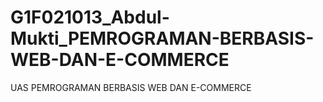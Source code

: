 # G1F021013_Abdul-Mukti_PEMROGRAMAN-BERBASIS-WEB-DAN-E-COMMERCE
UAS PEMROGRAMAN BERBASIS WEB DAN E-COMMERCE

